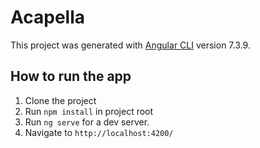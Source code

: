 # Acapella

This project was generated with [Angular CLI](https://github.com/angular/angular-cli) version 7.3.9.

## How to run the app

1. Clone the project
2. Run `npm install` in project root
3. Run `ng serve` for a dev server. 
4. Navigate to `http://localhost:4200/`
